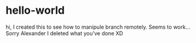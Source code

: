 # hello-world
hi, I created this to see how to manipule branch remotely.
Seems to work...
Sorry Alexander I deleted what you've done XD